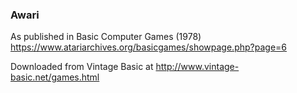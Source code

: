 ### Awari

As published in Basic Computer Games (1978)
https://www.atariarchives.org/basicgames/showpage.php?page=6

Downloaded from Vintage Basic at
http://www.vintage-basic.net/games.html
